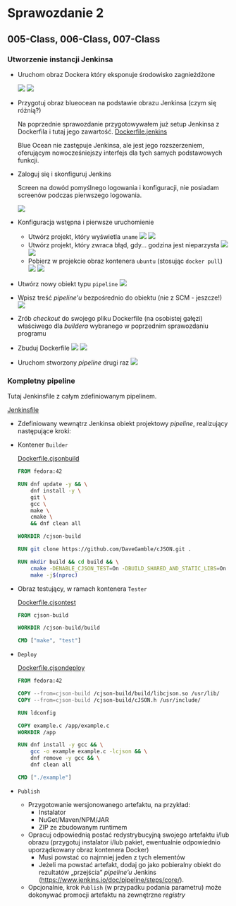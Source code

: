 # Sprawozdanie 2

## 005-Class, 006-Class, 007-Class

### Utworzenie instancji Jenkinsa

- Uruchom obraz Dockera który eksponuje środowisko zagnieżdżone

    ![](005-Class/lab5_12.png)
    ![](005-Class/lab5_6.png)

- Przygotuj obraz blueocean na podstawie obrazu Jenkinsa (czym się różnią?)

    Na poprzednie sprawozdanie przygotowywałem już setup Jenkinsa z Dockerfila i tutaj jego zawartość. 
    [Dockerfile.jenkins](./Dockerfile.jenkins)

    Blue Ocean nie zastępuje Jenkinsa, ale jest jego rozszerzeniem, oferującym nowocześniejszy interfejs dla tych samych podstawowych funkcji.

- Zaloguj się i skonfiguruj Jenkins
    
    Screen na dowód pomyślnego logowania i konfiguracji, nie posiadam screenów podczas pierwszego logowania.

    ![](005-Class/lab5_13.png)

* Konfiguracja wstępna i pierwsze uruchomienie
  * Utwórz projekt, który wyświetla `uname`
    ![](005-Class/lab5_1.png)
    ![](005-Class/lab5_2.png)
  * Utwórz projekt, który zwraca błąd, gdy... godzina jest nieparzysta
    ![](005-Class/lab5_3.png)
    ![](005-Class/lab5_4.png)
  * Pobierz w projekcie obraz kontenera `ubuntu` (stosując `docker pull`)
    ![](005-Class/lab5_5.png)
    ![](005-Class/lab5_7.png)

* Utwórz nowy obiekt typu `pipeline`
   ![](005-Class/lab5_8.png) 
* Wpisz treść *pipeline'u* bezpośrednio do obiektu (nie z SCM - jeszcze!)
    ![](005-Class/lab5_9.png)
* Zrób *checkout* do swojego pliku Dockerfile (na osobistej gałęzi) właściwego dla *buildera* wybranego w poprzednim sprawozdaniu programu
* Zbuduj Dockerfile
    ![](005-Class/lab5_10.png)
    ![](005-Class/lab5_11.png)
* Uruchom stworzony *pipeline* drugi raz
    ![](005-Class/lab5_14.png)

### Kompletny pipeline
Tutaj Jenkinsfile z całym zdefiniowanym pipelinem.

[Jenkinsfile](./Jenkinsfile)

*  Zdefiniowany wewnątrz Jenkinsa obiekt projektowy *pipeline*, realizujący następujące kroki:
  * Kontener `Builder`
    
    [Dockerfile.cjsonbuild](./Dockerfile.cjsonbuild)
    ```dockerfile
    FROM fedora:42

    RUN dnf update -y && \
        dnf install -y \
        git \
        gcc \
        make \
        cmake \
        && dnf clean all

    WORKDIR /cjson-build

    RUN git clone https://github.com/DaveGamble/cJSON.git .

    RUN mkdir build && cd build && \
        cmake -DENABLE_CJSON_TEST=On -DBUILD_SHARED_AND_STATIC_LIBS=On .. && \
        make -j$(nproc)
    ```

  * Obraz testujący, w ramach kontenera `Tester`

    [Dockerfile.cjsontest](./Dockerfile.cjsontest)
    ```dockerfile
    FROM cjson-build

    WORKDIR /cjson-build/build

    CMD ["make", "test"]
    ```
  * `Deploy`

    [Dockerfile.cjsondeploy](./Dockerfile.cjsondeploy)
    ```dockerfile
    FROM fedora:42

    COPY --from=cjson-build /cjson-build/build/libcjson.so /usr/lib/
    COPY --from=cjson-build /cjson-build/cJSON.h /usr/include/

    RUN ldconfig

    COPY example.c /app/example.c
    WORKDIR /app

    RUN dnf install -y gcc && \
        gcc -o example example.c -lcjson && \
        dnf remove -y gcc && \
        dnf clean all

    CMD ["./example"]
    ```
  * `Publish`
    * Przygotowanie wersjonowanego artefaktu, na przykład:
      * Instalator
      * NuGet/Maven/NPM/JAR
      * ZIP ze zbudowanym runtimem
    * Opracuj odpowiednią postać redystrybucyjną swojego artefaktu i/lub obrazu (przygotuj instalator i/lub pakiet, ewentualnie odpowiednio uporządkowany obraz kontenera Docker)
      * Musi powstać co najmniej jeden z tych elementów
      * Jeżeli ma powstać artefakt, dodaj go jako pobieralny obiekt do rezultatów „przejścia” *pipeline’u* Jenkins (https://www.jenkins.io/doc/pipeline/steps/core/).
    * Opcjonalnie, krok `Publish` (w przypadku podania parametru) może dokonywać promocji artefaktu na zewnętrzne *registry*